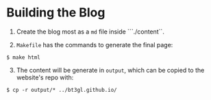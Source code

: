 # Building the Blog

1. Create the blog most as a ```md``` file inside ```./content``.

2. ```Makefile``` has the commands to generate the final page:

```
$ make html
```

3. The content will be generate in ```output```, which can be copied to the website's repo with:

```
$ cp -r output/* ../bt3gl.github.io/
```

